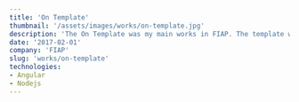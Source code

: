 ```yaml
---
title: 'On Template'
thumbnail: '/assets/images/works/on-template.jpg'
description: 'The On Template was my main works in FIAP. The template was based in Angular to make a content of platform EAD with agility and research.'
date: '2017-02-01'
company: 'FIAP'
slug: 'works/on-template'
technologies:
- Angular
- Nodejs
---
```

